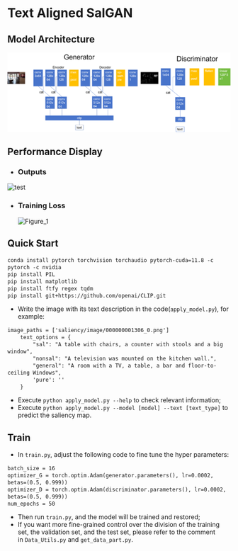 #  Text Aligned SalGAN

## Model Architecture
![](features/model3.png)



## Performance Display
+ ### Outputs

![test](F:\cs3324\text-aligned-salgan\features\test.png)

+ ### Training Loss
  ![Figure_1](F:\cs3324\text-aligned-salgan\features\Figure_1.png)
  

## Quick Start
```
conda install pytorch torchvision torchaudio pytorch-cuda=11.8 -c pytorch -c nvidia
pip install PIL
pip install matplotlib
pip install ftfy regex tqdm
pip install git+https://github.com/openai/CLIP.git
```
+ Write the image with its text description in the code(```apply_model.py```), for example:

```
image_paths = ['saliency/image/000000001306_0.png']
    text_options = {
        "sal": "A table with chairs, a counter with stools and a big window",
        "nonsal": "A television was mounted on the kitchen wall.",
        "general": "A room with a TV, a table, a bar and floor-to-ceiling Windows",
        'pure': ''
    }
```
+ Execute ```python apply_model.py --help``` to check relevant information;
+ Execute ```python apply_model.py --model [model] --text [text_type]``` to predict the saliency map.

## Train
+ In ```train.py```, adjust the following code to fine tune the hyper parameters:
```
batch_size = 16
optimizer_G = torch.optim.Adam(generator.parameters(), lr=0.0002, betas=(0.5, 0.999))
optimizer_D = torch.optim.Adam(discriminator.parameters(), lr=0.0002, betas=(0.5, 0.999))
num_epochs = 50
```
+ Then run ```train.py```, and the model will be trained and restored;
+ If you want more fine-grained control over the division of the training set, the validation set, and the test set, please refer to the comment  
 in ```Data_Utils.py``` and ```get_data_part.py```.
